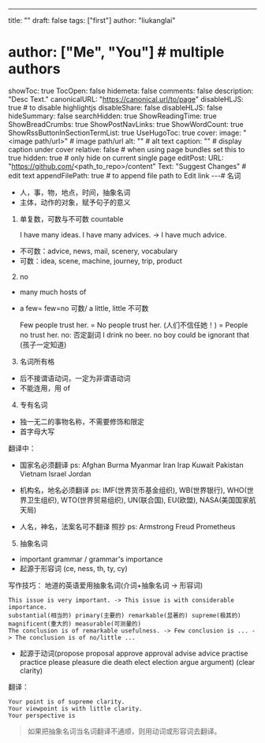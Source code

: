 ---
title: ""
draft: false
tags: ["first"]
author: "liukanglai"
# author: ["Me", "You"] # multiple authors
showToc: true
TocOpen: false
hidemeta: false
comments: false
description: "Desc Text."
canonicalURL: "https://canonical.url/to/page"
disableHLJS: true # to disable highlightjs
disableShare: false
disableHLJS: false
hideSummary: false
searchHidden: true
ShowReadingTime: true
ShowBreadCrumbs: true
ShowPostNavLinks: true
ShowWordCount: true
ShowRssButtonInSectionTermList: true
UseHugoToc: true
cover:
    image: "<image path/url>" # image path/url
    alt: "<alt text>" # alt text
    caption: "<text>" # display caption under cover
    relative: false # when using page bundles set this to true
    hidden: true # only hide on current single page
editPost:
    URL: "https://github.com/<path_to_repo>/content"
    Text: "Suggest Changes" # edit text
    appendFilePath: true # to append file path to Edit link
---# 名词

- 人，事，物，地点，时间，抽象名词
- 主体，动作的对象，赋予句子的意义

1. 单复数，可数与不可数 countable

   I have many ideas.
   I have many advices. -> I have much advice.

- 不可数：advice, news, mail, scenery, vocabulary
- 可数：idea, scene, machine, journey, trip, product

2. no

- many much hosts of
- a few= few=no 可数/ a little, little 不可数

  Few people trust her. = No people trust her. (人们不信任她！) = People no trust her.
  no: 否定副词
  I drink no beer.
  no boy could be ignorant that (孩子一定知道)

3. 名词所有格

- 后不接谓语动词，一定为非谓语动词
- 不能连用，用 of

4. 专有名词

- 独一无二的事物名称，不需要修饰和限定
- 首字母大写

翻译中：

- 国家名必须翻译
  ps: Afghan Burma Myanmar Iran Irap Kuwait Pakistan Vietnam Israel Jordan

- 机构名，地名必须翻译
  ps: IMF(世界货币基金组织), WB(世界银行), WHO(世界卫生组织), WTO(世界贸易组织), UN(联合国), EU(欧盟), NASA(美国国家航天局)

- 人名，神名，法案名可不翻译 照抄
  ps: Armstrong Freud Prometheus

5. 抽象名词

- important grammar / grammar's importance
- 起源于形容词 (ce, ness, th, ty, cy)

写作技巧：
地道的英语爱用抽象名词(介词+抽象名词 -> 形容词)

    This issue is very important. -> This issue is with considerable importance.
    substantial(相当的) primary(主要的) remarkable(显著的) supreme(极其的) magnificent(重大的) measurable(可测量的)
    The conclusion is of remarkable usefulness. -> Few conclusion is ... -> The conclusion is of no/little ...

- 起源于动词(propose proposal approve approval advise advice practise practice please pleasure die death elect election argue argument) (clear clarity)

翻译：

    Your point is of supreme clarity.
    Your viewpoint is with little clarity.
    Your perspective is

> 如果把抽象名词当名词翻译不通顺，则用动词或形容词去翻译。
